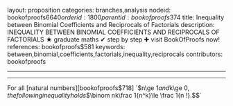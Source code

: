 layout: proposition
categories: branches,analysis
nodeid: bookofproofs$6640
orderid: 1800
parentid: bookofproofs$374
title: Inequality between Binomial Coefficients and Reciprocals of Factorials
description: INEQUALITY BETWEEN BINOMIAL COEFFICIENTS AND RECIPROCALS OF FACTORIALS &#9733; graduate maths &#10004; step by step &#10010; visit BookOfProofs now!
references: bookofproofs$581
keywords: between,binomial,coefficients,factorials,inequality,reciprocals
contributors: bookofproofs

---


---

For all [natural numbers][bookofproofs$718] `$n\ge 1$` and `$k\ge 0$`, the following inequality holds `$$\binom nk\frac 1{n^k}\le \frac 1{n !}.$$`
